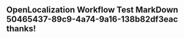 <properties
ms.topic="hero-topic"
ms.test1="hero-topic"
ms.test2="test"/>

## OpenLocalization Workflow Test MarkDown 50465437-89c9-4a74-9a16-138b82df3eac thanks!
